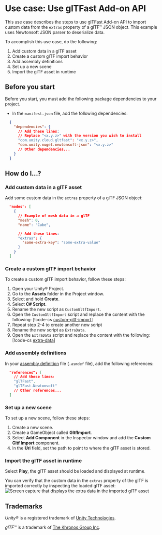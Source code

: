 # Use case: Use glTFast Add-on API

This use case describes the steps to use glTFast Add-on API to import custom data from the `extras` property of a glTF&trade; JSON object. This example uses Newtonsoft JSON parser to deserialize data.

To accomplish this use case, do the following:

1. Add custom data in a glTF asset
2. Create a custom glTF import behavior
3. Add assembly definitions
4. Set up a new scene
5. Import the glTF asset in runtime

## Before you start

Before you start, you must add the following package dependencies to your project.

* In the `manifest.json` file, add the following dependencies:

```json
  {
    "dependencies": {
      // Add these lines:
      // Replace "<x.y.z>" with the version you wish to install
      "com.unity.cloud.gltfast": "<x.y.z>",
      "com.unity.nuget.newtonsoft-json": "<x.y.z>"
      // Other dependencies...
    }
  }
```

## How do I...?

### Add custom data in a glTF asset

Add some custom data in the `extras` property of a glTF JSON object:

```json
  "nodes": [
    {
      // Example of mesh data in a glTF 
      "mesh": 0,
      "name": "Cube",

      // Add these lines:
      "extras": {
        "some-extra-key": "some-extra-value"
      }
    }
  ]
```

### Create a custom glTF import behavior

To create a custom glTF import behavior, follow these steps:

1. Open your Unity&reg; Project.
2. Go to the **Assets** folder in the Project window.
3. Select and hold **Create**.
4. Select **C# Script**.
5. Rename the new script as `CustomGltfImport`.
6. Open the `CustomGltfImport` script and replace the content with the following:
   [!code-cs [custom-gltf-import](../Samples/Documentation/Manual/CustomGltfImport.cs#CustomGltfImport)]
7. Repeat step 2-4 to create another new script
8. Rename the new script as `ExtraData`.
9. Open the `ExtraData` script and replace the content with the following:
   [!code-cs [extra-data](../Samples/Documentation/Manual/ExtraData.cs#ExtraData)]

### Add assembly definitions

In your [assembly definition](https://docs.unity3d.com/Manual/ScriptCompilationAssemblyDefinitionFiles.html) file (`.asmdef` file), add the following references:

```json
  "references": [
    // Add these lines:
    "glTFast",
    "glTFast.Newtonsoft"
    // Other references...
  ]
```

### Set up a new scene

To set up a new scene, follow these steps:

1. Create a new scene.
2. Create a GameObject called **GltfImport**.
3. Select **Add Component** in the Inspector window and add the **Custom Gltf Import** component.
4. In the **Uri** field, set the path to point to where the glTF asset is stored.

### Import the glTF asset in runtime

Select **Play**, the glTF asset should be loaded and displayed at runtime.

You can verify that the custom data in the `extras` property of the glTF is imported correctly by inspecting the loaded glTF asset:
![Screen capture that displays the extra data in the imported glTF asset](Images/gltf-extra-data.PNG)

## Trademarks

*Unity&reg;* is a registered trademark of [Unity Technologies][Unity].

*glTF&trade;* is a trademark of [The Khronos Group Inc][Khronos].

[Khronos]: https://www.khronos.org
[Unity]: https://unity.com
